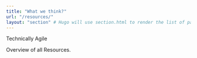 ```yaml
---
title: "What we think?"
url: "/resources/"
layout: "section" # Hugo will use section.html to render the list of pages
---
```


Technically Agile

Overview of all Resources.
